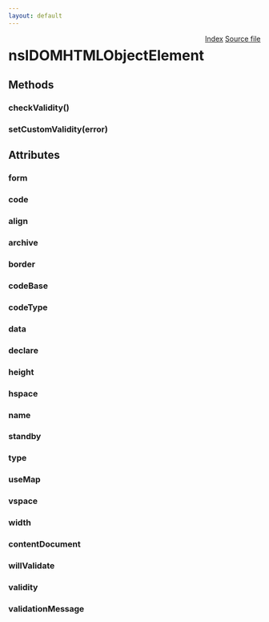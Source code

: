 ```yaml
---
layout: default
---
```

<div class='links' style='float:right'><a href="../index.html">Index</a>
<a href="http://dxr.mozilla.org/mozilla-central/source/dom/interfaces/html/nsIDOMHTMLObjectElement.idl">Source file</a>
</div>

# nsIDOMHTMLObjectElement #

## Methods ##

### checkValidity() ###

### setCustomValidity(error) ###

## Attributes ##

### form ###

### code ###

### align ###

### archive ###

### border ###

### codeBase ###

### codeType ###

### data ###

### declare ###

### height ###

### hspace ###

### name ###

### standby ###

### type ###

### useMap ###

### vspace ###

### width ###

### contentDocument ###

### willValidate ###

### validity ###

### validationMessage ###
